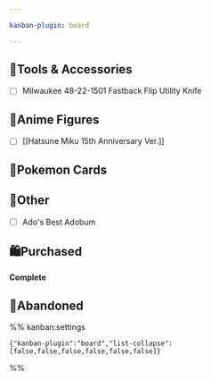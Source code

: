 ```yaml
---

kanban-plugin: board

---
```


## 🔧Tools & Accessories

- [ ] Milwaukee 48-22-1501 Fastback Flip Utility Knife


## 🧸Anime Figures

- [ ] [[Hatsune Miku 15th Anniversary Ver.]]


## 🎴Pokemon Cards



## 🧾Other

- [ ] Ado's Best Adobum


## 🛍Purchased

**Complete**


## 🚫Abandoned





%% kanban:settings
```
{"kanban-plugin":"board","list-collapse":[false,false,false,false,false,false]}
```
%%